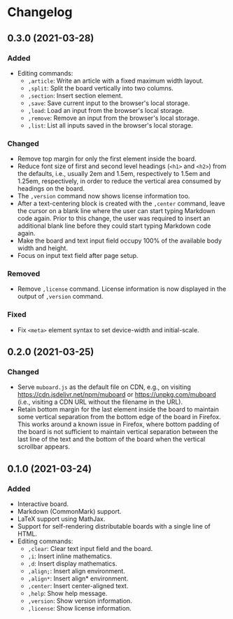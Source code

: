 Changelog
=========

0.3.0 (2021-03-28)
------------------

### Added

- Editing commands:
  - `,article`: Write an article with a fixed maximum width layout.
  - `,split`: Split the board vertically into two columns.
  - `,section`: Insert section element.
  - `,save`: Save current input to the browser's local storage.
  - `,load`: Load an input from the browser's local storage.
  - `,remove`: Remove an input from the browser's local storage.
  - `,list`: List all inputs saved in the browser's local storage.


### Changed

- Remove top margin for only the first element inside the board.
- Reduce font size of first and second level headings (`<h1>` and
  `<h2>`) from the defaults, i.e., usually 2em and 1.5em, respectively
  to 1.5em and 1.25em, respectively, in order to reduce the vertical
  area consumed by headings on the board.
- The `,version` command now shows license information too.
- After a text-centering block is created with the `,center` command,
  leave the cursor on a blank line where the user can start typing
  Markdown code again. Prior to this change, the user was required to
  insert an additional blank line before they could start typing
  Markdown code again.
- Make the board and text input field occupy 100% of the available
  body width and height.
- Focus on input text field after page setup.


### Removed

- Remove `,license` command. License information is now displayed in
  the output of `,version` command.


### Fixed

- Fix `<meta>` element syntax to set device-width and initial-scale.


0.2.0 (2021-03-25)
------------------

### Changed

- Serve `muboard.js` as the default file on CDN, e.g., on visiting
  https://cdn.jsdelivr.net/npm/muboard or https://unpkg.com/muboard
  (i.e., visiting a CDN URL without the filename in the URL).
- Retain bottom margin for the last element inside the board to
  maintain some vertical separation from the bottom edge of the board
  in Firefox. This works around a known issue in Firefox, where bottom
  padding of the board is not sufficient to maintain vertical
  separation between the last line of the text and the bottom of the
  board when the vertical scrollbar appears.


0.1.0 (2021-03-24)
------------------

### Added

- Interactive board.
- Markdown (CommonMark) support.
- LaTeX support using MathJax.
- Support for self-rendering distributable boards with a single line
  of HTML.
- Editing commands:
  - `,clear`: Clear text input field and the board.
  - `,i`: Insert inline mathematics.
  - `,d`: Insert display mathematics.
  - `,align;`: Insert align environment.
  - `,align*`: Insert align* environment.
  - `,center`: Insert center-aligned text.
  - `,help`: Show help message.
  - `,version`: Show version information.
  - `,license`: Show license information.
